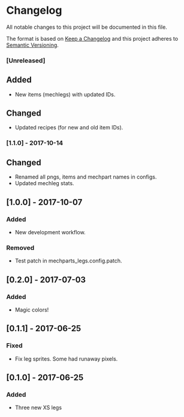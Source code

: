 # Changelog
All notable changes to this project will be documented in this file.

The format is based on [Keep a Changelog](http://keepachangelog.com/en/1.0.0/)
and this project adheres to [Semantic Versioning](http://semver.org/spec/v2.0.0.html).

### [Unreleased]
## Added
- New items (mechlegs) with updated IDs.

## Changed
- Updated recipes (for new and old item IDs).

### [1.1.0] - 2017-10-14
## Changed
- Renamed all pngs, items and mechpart names in configs.
- Updated mechleg stats.

## [1.0.0] - 2017-10-07
### Added
- New development workflow.

### Removed
- Test patch in mechparts_legs.config.patch.

## [0.2.0] - 2017-07-03
### Added
- Magic colors!

## [0.1.1] - 2017-06-25
### Fixed
- Fix leg sprites. Some had runaway pixels.

## [0.1.0] - 2017-06-25
### Added
- Three new XS legs 
